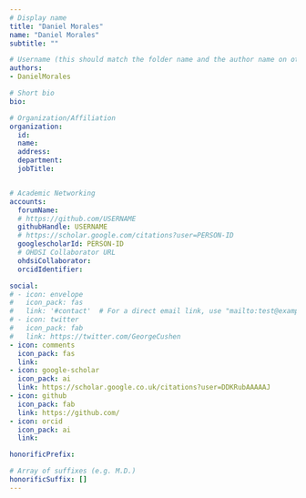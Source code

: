 ```yaml
---
# Display name
title: "Daniel Morales"
name: "Daniel Morales"
subtitle: ""

# Username (this should match the folder name and the author name on other pages)
authors:
- DanielMorales

# Short bio
bio: 

# Organization/Affiliation
organization:
  id:
  name:
  address:
  department:
  jobTitle: 


# Academic Networking
accounts:
  forumName: 
  # https://github.com/USERNAME
  githubHandle: USERNAME
  # https://scholar.google.com/citations?user=PERSON-ID
  googlescholarId: PERSON-ID
  # OHDSI Collaborator URL
  ohdsiCollaborator: 
  orcidIdentifier:

social:
# - icon: envelope
#   icon_pack: fas
#   link: '#contact'  # For a direct email link, use "mailto:test@example.
# - icon: twitter
#   icon_pack: fab
#   link: https://twitter.com/GeorgeCushen
- icon: comments
  icon_pack: fas
  link: 
- icon: google-scholar
  icon_pack: ai
  link: https://scholar.google.co.uk/citations?user=DDKRubAAAAAJ
- icon: github
  icon_pack: fab
  link: https://github.com/
- icon: orcid
  icon_pack: ai
  link: 

honorificPrefix:

# Array of suffixes (e.g. M.D.)
honorificSuffix: []
---
```








